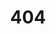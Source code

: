 ---
title: 404
layout: page.njk
permalink: /404.html
chunks:
  - type: pageHeading
    template: chunks/page-title.njk
    heading: A pipe has broken.. we can't find that page :/
  - type: text
    template: chunks/text.njk
    text: >-
      <h2 class="text-center">Go back <a style="text-decoration: underline;" href="/">home</a></h2>
      <img style="max-width: 30ch; margin: 0 auto; margin-top: 2rem;" src="/static/pipe-leak.gif">
---